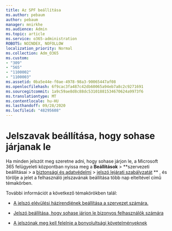 ```yaml
---
title: Az SPF beállítása
ms.author: pebaum
author: pebaum
manager: mnirkhe
ms.audience: Admin
ms.topic: article
ms.service: o365-administration
ROBOTS: NOINDEX, NOFOLLOW
localization_priority: Normal
ms.collection: Adm_O365
ms.custom:
- "309"
- "565"
- "1100002"
- "1100003"
ms.assetid: 0ba5e44e-f0ae-4978-98a3-90065447af08
ms.openlocfilehash: 6f9cac3fa487c42db60065a94eb7a8c2c9271691
ms.sourcegitcommit: 1a9c59ae8d8c88dc53101881534670624a9973f6
ms.translationtype: MT
ms.contentlocale: hu-HU
ms.lasthandoff: 09/28/2020
ms.locfileid: "48295608"
---
```

# <a name="set-passwords-to-never-expire"></a>Jelszavak beállítása, hogy sohase járjanak le

Ha minden jelszót meg szeretne adni, hogy sohase járjon le, a Microsoft 365 felügyeleti központban nyissa meg a **Beállítások**  >  **szervezeti beállításai > a [biztonsági és adatvédelmi](https://portal.office.com/adminportal/home#/settings/security)  >  [jelszó lejárati szabályzatát](https://portal.microsoft.com/Adminportal/Home#/Settings/SecurityPrivacy/:/Settings/L1/PasswordPolicy) ** , és törölje a jelet a felhasználó jelszavának beállítása több nap elteltével című témakörben.
  
További információt a következő témakörökben talál:

- [A jelszó elévülési házirendjének beállítása a szervezet számára.](https://docs.microsoft.com/microsoft-365/admin/manage/set-password-expiration-policy)
  
- [Jelszó beállítása, hogy sohase járjon le bizonyos felhasználók számára](https://docs.microsoft.com/microsoft-365/admin/add-users/set-password-to-never-expire)

- [A jelszónak meg kell felelnie a bonyolultsági követelményeknek](https://docs.microsoft.com/windows/security/threat-protection/security-policy-settings/password-must-meet-complexity-requirements)
  
